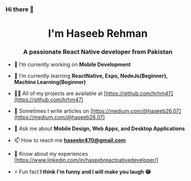 ### Hi there 👋

<!--
**hrhm47/hrhm47** is a ✨ _special_ ✨ repository because its `README.md` (this file) appears on your GitHub profile.

Here are some ideas to get you started:

- 🔭 I’m currently working on ...
- 🌱 I’m currently learning ...
- 👯 I’m looking to collaborate on ...
- 🤔 I’m looking for help with ...
- 💬 Ask me about ...
- 📫 How to reach me: ...
- 😄 Pronouns: ...
- ⚡ Fun fact: ...
-->
<h1 align="center">I'm Haseeb Rehman</h1>
<h3 align="center">A passionate React Native developer from Pakistan</h3>

- 🔭 I’m currently working on **Mobile Development**

- 🌱 I’m currently learning **ReactNative, Expo, NodeJs(Beginner), Machine Learning(Beginner)**

- 👨‍💻 All of my projects are available at [https://github.com/hrhm47](https://github.com/hrhm47)

- 📝 Sometimes I write articles on [https://medium.com/@haseeb26.07](https://medium.com/@haseeb26.07)

- 💬 Ask me about **Mobile Design, Web Apps, and Desktop Applications**

- 📫 How to reach me **haseebr470@gmail.com**

- 📄 Know about my experiences [https://www.linkedin.com/in/haseebreactnativedeveloper/]

- ⚡ Fun fact **I think I'm funny and I will make you laugh 😂**



